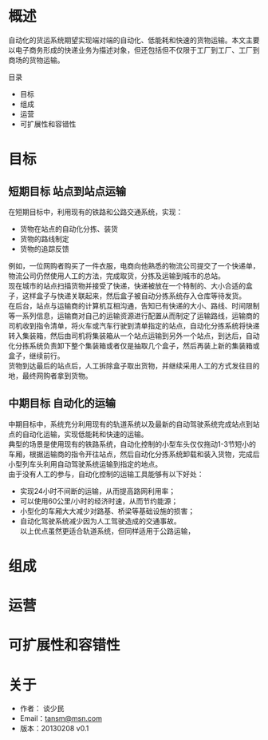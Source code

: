 # 概述
自动化的货运系统期望实现端对端的自动化、低能耗和快速的货物运输。本文主要以电子商务形成的快递业务为描述对象，但还包括但不仅限于工厂到工厂、工厂到商场的货物运输。

目录
* 目标
* 组成
* 运营
* 可扩展性和容错性

# 目标
## 短期目标 站点到站点运输
在短期目标中，利用现有的铁路和公路交通系统，实现：
* 货物在站点的自动化分拣、装货
* 货物的路线制定
* 货物的追踪反馈

例如，一位网购者购买了一件衣服，电商向他熟悉的物流公司提交了一个快递单，物流公司仍然使用人工的方法，完成取货，分拣及运输到城市的总站。  
现在城市的站点扫描货物并接受了快递，快递被放在一个特制的、大小合适的盒子，这样盒子与快递关联起来，然后盒子被自动分拣系统存入仓库等待发货。    
在后台，站点与运输商的计算机互相沟通，告知已有快递的大小、路线、时间限制等一系列信息，运输商对自己的运输资源进行配置从而制定了运输路线，运输商的司机收到指令清单，将火车或汽车行驶到清单指定的站点，自动化分拣系统将快递转入集装箱，然后由司机将集装箱从一个站点运输到另外一个站点，到达后，自动化分拣系统负责卸下整个集装箱或者仅是抽取几个盒子，然后再装上新的集装箱或盒子，继续前行。  
货物到达最后的站点后，人工拆除盒子取出货物，并继续采用人工的方式发往目的地，最终网购者拿到货物。

## 中期目标 自动化的运输
中期目标中，系统充分利用现有的轨道系统以及最新的自动驾驶系统完成站点到站点的自动化运输，实现低能耗和快速的运输。  
典型的场景是使用现有的铁路系统，自动化控制的小型车头仅仅拖动1-3节短小的车厢，根据运输商的指令开往站点，然后自动化分拣系统卸载和装入货物，完成后小型列车头利用自动驾驶系统运输到指定的地点。  
由于没有人工的参与，自动化控制的运输工具能够有以下好处：  
* 实现24小时不间断的运输，从而提高路网利用率；
* 可以使用60公里/小时的经济时速，从而节约能源；
* 小型化的车厢大大减少对路基、桥梁等基础设施的损害；
* 自动化驾驶系统减少因为人工驾驶造成的交通事故。  
以上优点虽然更适合轨道系统，但同样适用于公路运输，

# 组成

# 运营

# 可扩展性和容错性

# 关于
* 作者： 谈少民
* Email：tansm@msn.com
* 版本：20130208 v0.1
